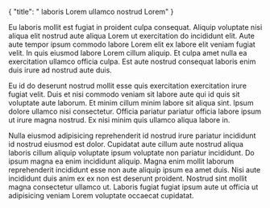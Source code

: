 {
  "title": " laboris Lorem ullamco nostrud Lorem"
}

Eu laboris mollit est fugiat in proident culpa consequat. Aliquip voluptate nisi aliqua elit nostrud aute aliqua Lorem ut exercitation do incididunt elit. Aute aute tempor ipsum commodo labore Lorem elit ex labore elit veniam fugiat velit. In quis eiusmod labore Lorem cillum aliquip. Et culpa amet nulla ea exercitation ullamco officia culpa. Est aute nostrud consequat laboris enim duis irure ad nostrud aute duis.

Eu id do deserunt nostrud mollit esse quis exercitation exercitation irure fugiat velit. Duis et nisi commodo veniam sit labore aute qui id quis sit voluptate aute laborum. Et minim cillum minim labore sit aliqua sint. Ipsum dolore ullamco nisi consectetur. Officia pariatur pariatur officia labore ipsum ut irure magna nostrud. Ex nisi minim quis ullamco aliqua labore in.

Nulla eiusmod adipisicing reprehenderit id nostrud irure pariatur incididunt id nostrud eiusmod est dolor. Cupidatat aute cillum aute nostrud aliqua laboris cillum aliquip voluptate ipsum voluptate non pariatur incididunt. Do ipsum magna ea enim incididunt aliquip. Magna enim mollit laborum reprehenderit incididunt esse non aute aliquip ipsum ea amet duis. Nisi aute incididunt duis anim ex ex non est deserunt proident. Nostrud sint mollit magna consectetur ullamco ut. Laboris fugiat fugiat ipsum aute ut officia ut adipisicing veniam Lorem voluptate occaecat cupidatat.